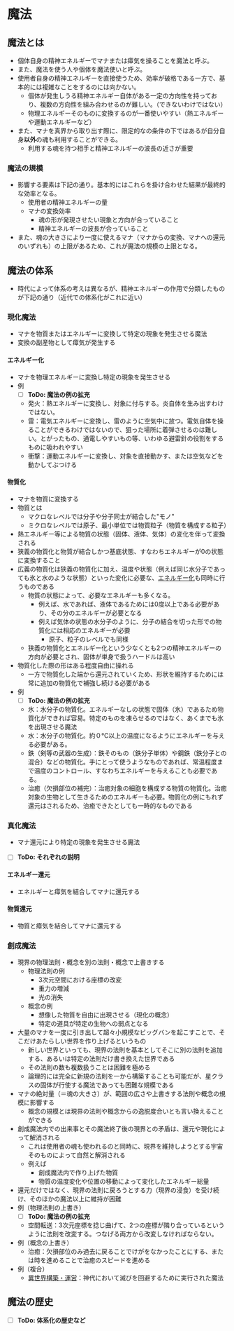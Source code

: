 # 魔法

## 魔法とは

- 個体自身の精神エネルギーでマナまたは瘴気を操ることを魔法と呼ぶ。
- また、魔法を使う人や個体を魔法使いと呼ぶ。
- 使用者自身の精神エネルギーを直接使うため、効率が破格である一方で、基本的には複雑なことをするのには向かない。
  - 個体が発生しうる精神エネルギー自体がある一定の方向性を持っており、複数の方向性を組み合わせるのが難しい。（できないわけではない）
  - 物理エネルギーそのものに変換するのが一番使いやすい（熱エネルギーや運動エネルギーなど）
- また、マナを真界から取り出す際に、限定的なの条件の下ではあるが自分自身**以外**の魂も利用することができる。
  - 利用する魂を持つ相手と精神エネルギーの波長の近さが重要

### 魔法の規模

- 影響する要素は下記の通り。基本的にはこれらを掛け合わせた結果が最終的な効率となる。
  - 使用者の精神エネルギーの量
  - マナの変換効率
    - 魂の形が発現させたい現象と方向が合っていること
    - 精神エネルギーの波長が合っていること
- また、魂の大きさにより一度に使えるマナ（マナからの変換、マナへの還元のいずれも）の上限があるため、これが魔法の規模の上限となる。

## 魔法の体系

- 時代によって体系の考えは異なるが、精神エネルギーの作用で分類したものが下記の通り（近代での体系化がこれに近い）

### 現化魔法

- マナを物質またはエネルギーに変換して特定の現象を発生させる魔法
- 変換の副産物として瘴気が発生する

#### エネルギー化

- マナを物理エネルギーに変換し特定の現象を発生させる
- 例
  - [ ] **ToDo: 魔法の例の拡充**
  - 発火：熱エネルギーに変換し、対象に付与する。炎自体を生み出すわけではない。
  - 雷：電気エネルギーに変換し、雷のように空気中に放つ。電気自体を操ることができるわけではないので、狙った場所に着弾させるのは難しい。とがったもの、通電しやすいもの等、いわゆる避雷針の役割をするものに吸われやすい
  - 衝撃：運動エネルギーに変換し、対象を直接動かす、または空気などを動かしてぶつける

#### 物質化

- マナを物質に変換する
- 物質とは
  - マクロなレベルでは分子や分子同士が結合した"モノ"
  - ミクロなレベルでは原子、最小単位では物質粒子（物質を構成する粒子）
- 熱エネルギー等による物質の状態（固体、液体、気体）の変化を伴って変換される
- 狭義の物質化と物質が結合しかつ基底状態、すなわちエネルギーが0の状態に変換すること
- 広義の物質化は狭義の物質化に加え、温度や状態（例えば同じ水分子であっても氷と水のような状態）といった変化に必要な、[エネルギー化](#エネルギー化)も同時に行うものである
  - 物質の状態によって、必要なエネルギーも多くなる。
    - 例えば、水であれば、液体であるためには0度以上である必要があり、その分のエネルギーが必要となる
    - 例えば気体の状態の水分子のように、分子の結合を切った形での物質化には相応のエネルギーが必要
      - 原子、粒子のレベルでも同様
  - 狭義の物質化とエネルギー化という少なくとも2つの精神エネルギーの方向が必要とされ、固体が単身で扱うハードルは高い
- 物質化した際の形はある程度自由に操れる
  - 一方で物質化した端から還元されていくため、形状を維持するためには常に追加の物質化で補強し続ける必要がある
- 例
  - [ ] **ToDo: 魔法の例の拡充**
  - 氷：水分子の物質化。エネルギーなしの状態で固体（氷）であるため物質化ができれば容易。特定のものを凍らせるのではなく、あくまでも氷を出現させる魔法
  - 水：水分子の物質化。約０℃以上の温度になるようにエネルギーを与える必要がある。
  - 鉄（剣等の武器の生成）：鉄そのもの（鉄分子単体）や鋼鉄（鉄分子との混合）などの物質化。手にとって使うようなものであれば、常温程度まで温度のコントロール、すなわちエネルギーを与えることも必要である。
  - 治癒（欠損部位の補完）：治癒対象の細胞を構成する物質の物質化。治癒対象の生物として生きるためのエネルギーも必要。物質化の例にもれず還元はされるため、治癒できたとしても一時的なものである

### 真化魔法

- マナ還元により特定の現象を発生させる魔法
- [ ] **ToDo: それぞれの説明**

#### エネルギー還元

- エネルギーと瘴気を結合してマナに還元する

#### 物質還元

- 物質と瘴気を結合してマナに還元する

### 創成魔法

- 現界の物理法則・概念を別の法則・概念で上書きする
  - 物理法則の例
    - 3次元空間における座標の改変
    - 重力の増減
    - 光の消失
  - 概念の例
    - 想像した物質を自由に出現させる（現化の概念）
    - 特定の道具が特定の生物への弱点となる
- 大量のマナを一度に引き出して超々小規模なビッグバンを起こすことで、そこだけあたらしい世界を作り上げるというもの
  - 新しい世界といっても、現界の法則を基本としてそこに別の法則を追加する、あるいは特定の法則だけ書き換えた世界である
  - その法則の数も複数扱うことは困難を極める
  - 論理的には完全に新規の法則を一から構築することも可能だが、星クラスの固体が行使する魔法であっても困難な規模である
- マナの絶対量（＝魂の大きさ）が、範囲の広さや上書きする法則や概念の規模に影響する
  - 概念の規模とは現界の法則や概念からの逸脱度合いとも言い換えることができる
- 創成魔法内での出来事とその魔法終了後の現界との矛盾は、還元や現化によって解消される
  - これは使用者の魂も使われるのと同時に、現界を維持しようとする宇宙そのものによって自然と解消される
  - 例えば
    - 創成魔法内で作り上げた物質
    - 物質の温度変化や位置の移動によって変化したエネルギー総量
- 還元だけではなく、現界の法則に戻ろうとする力（現界の浸食）を受け続け、そのほかの魔法以上に維持が困難
- 例（物理法則の上書き）
  - [ ] **ToDo: 魔法の例の拡充**
  - 空間転送：3次元座標を捻じ曲げて、2つの座標が隣り合っているというように法則を改変する。つなげる両方から改変しなければならない。
- 例（概念の上書き）
  - 治癒：欠損部位のみ過去に戻ることでけがをなかったことにする、または時を進めることで治癒のスピードを進める
- 例（複合）
  - [異世界構築・運営](/world/detail_magic/another_world.md)：神代において滅びを回避するために実行された魔法

## 魔法の歴史

- [ ] **ToDo: 体系化の歴史など**
